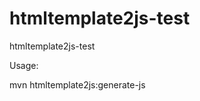 htmltemplate2js-test
====================

htmltemplate2js-test

Usage:

mvn htmltemplate2js:generate-js